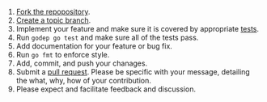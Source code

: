 1. [Fork the repopository](https://help.github.com/articles/fork-a-repo).
1. [Create a topic branch](http://learn.github.com/p/branching.html).
1. Implement your feature and make sure it is covered by appropriate [tests](http://golang.org/pkg/testing/).
1. Run `godep go test` and make sure all of the tests pass.
1. Add documentation for your feature or bug fix.
1. Run `go fmt` to enforce style.
1. Add, commit, and push your chanages.
1. Submit a [pull request](https://help.github.com/articles/using-pull-requests). Please be specific with your message, detailing the what, why, how of your contribution.
1. Please expect and facilitate feedback and discussion.

